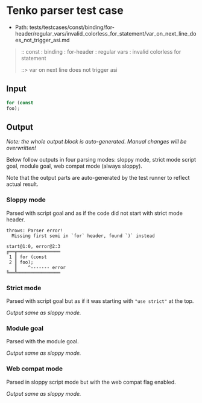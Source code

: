 # Tenko parser test case

- Path: tests/testcases/const/binding/for-header/regular_vars/invalid_colorless_for_statement/var_on_next_line_does_not_trigger_asi.md

> :: const : binding : for-header : regular vars : invalid colorless for statement
>
> ::> var on next line does not trigger asi

## Input

`````js
for (const
foo);
`````

## Output

_Note: the whole output block is auto-generated. Manual changes will be overwritten!_

Below follow outputs in four parsing modes: sloppy mode, strict mode script goal, module goal, web compat mode (always sloppy).

Note that the output parts are auto-generated by the test runner to reflect actual result.

### Sloppy mode

Parsed with script goal and as if the code did not start with strict mode header.

`````
throws: Parser error!
  Missing first semi in `for` header, found `)` instead

start@1:0, error@2:3
╔══╦════════════════
 1 ║ for (const
 2 ║ foo);
   ║    ^------- error
╚══╩════════════════

`````

### Strict mode

Parsed with script goal but as if it was starting with `"use strict"` at the top.

_Output same as sloppy mode._

### Module goal

Parsed with the module goal.

_Output same as sloppy mode._

### Web compat mode

Parsed in sloppy script mode but with the web compat flag enabled.

_Output same as sloppy mode._

